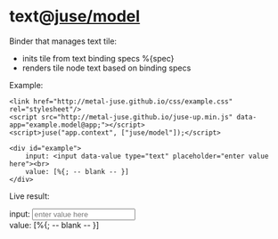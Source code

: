 # text@[juse/model](../../juse/model)

Binder that manages text tile:
* inits tile from text binding specs %{spec}
* renders tile node text based on binding specs

Example:

```
<link href="http://metal-juse.github.io/css/example.css" rel="stylesheet"/>
<script src="http://metal-juse.github.io/juse-up.min.js" data-app="example.model@app;"></script>
<script>juse("app.context", ["juse/model"]);</script>

<div id="example">
	input: <input data-value type="text" placeholder="enter value here"><br>
	value: [%{; -- blank -- }]
</div>
```

Live result:

<section>
<link href="http://metal-juse.github.io/css/example.css" rel="stylesheet"/>
<script src="http://metal-juse.github.io/juse-up.min.js" data-app="example.model@app;"></script>
<script>juse("app.context", ["juse/model"]);</script>

<div id="example">
	input: <input data-value type="text" placeholder="enter value here"><br>
	value: [%{; -- blank -- }]
</div>
</section>
